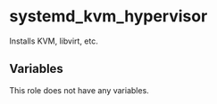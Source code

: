# systemd_kvm_hypervisor

Installs KVM, libvirt, etc.
## Variables
This role does not have any variables.
